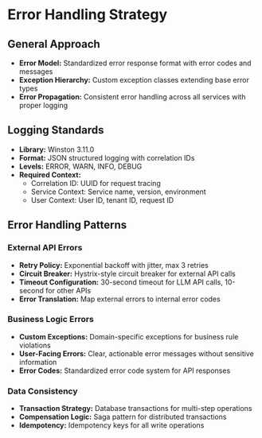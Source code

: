 # Error Handling Strategy

## General Approach

- **Error Model:** Standardized error response format with error codes and messages
- **Exception Hierarchy:** Custom exception classes extending base error types
- **Error Propagation:** Consistent error handling across all services with proper logging

## Logging Standards

- **Library:** Winston 3.11.0
- **Format:** JSON structured logging with correlation IDs
- **Levels:** ERROR, WARN, INFO, DEBUG
- **Required Context:**
  - Correlation ID: UUID for request tracing
  - Service Context: Service name, version, environment
  - User Context: User ID, tenant ID, request ID

## Error Handling Patterns

### External API Errors

- **Retry Policy:** Exponential backoff with jitter, max 3 retries
- **Circuit Breaker:** Hystrix-style circuit breaker for external API calls
- **Timeout Configuration:** 30-second timeout for LLM API calls, 10-second for other APIs
- **Error Translation:** Map external errors to internal error codes

### Business Logic Errors

- **Custom Exceptions:** Domain-specific exceptions for business rule violations
- **User-Facing Errors:** Clear, actionable error messages without sensitive information
- **Error Codes:** Standardized error code system for API responses

### Data Consistency

- **Transaction Strategy:** Database transactions for multi-step operations
- **Compensation Logic:** Saga pattern for distributed transactions
- **Idempotency:** Idempotency keys for all write operations
